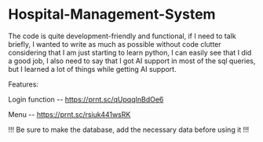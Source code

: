 # Hospital-Management-System
The code is quite development-friendly and functional, if I need to talk briefly, I wanted to write as much as possible without code clutter
considering that I am just starting to learn python, I can easily see that I did a good job, I also need to say that I got AI support in most 
of the sql queries, but I learned a lot of things while getting AI support.

‎‎‎Features:

Login function  -- https://prnt.sc/qUpqqInBdOe6

Menu -- https://prnt.sc/rsiuk441wsRK

!!! Be sure to make the database, add the necessary data before using it !!!

